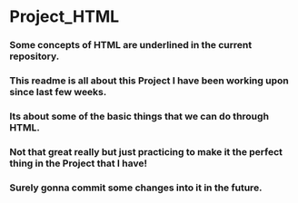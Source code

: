 # Project_HTML

### Some concepts of HTML are underlined in the current repository.

### This readme is all about this Project I have been working upon since last few weeks.

### Its about some of the basic things that we can do through HTML.

### Not that great really but just practicing to make it the perfect thing in the Project that I have!

### Surely gonna commit some changes into it in the future.
